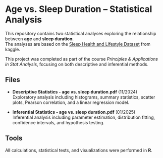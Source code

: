 # Age vs. Sleep Duration – Statistical Analysis

This repository contains two statistical analyses exploring the relationship between **age** and **sleep duration**.  
The analyses are based on the [Sleep Health and Lifestyle Dataset](https://www.kaggle.com/datasets/uom190346a/sleep-health-and-lifestyle-dataset) from kaggle.

This project was completed as part of the course *Principles & Applications in Stat Analysis*, focusing on both descriptive and inferential methods.

## Files
- **Descriptive Statistics - age vs. sleep duration.pdf** (11/2024)  
  Exploratory analysis including histograms, summary statistics, scatter plots, Pearson correlation, and a linear regression model.

- **Inferential Statistics - age vs. sleep duration.pdf** (01/2025)  
  Inferential analysis including parameter estimation, distribution fitting, confidence intervals, and hypothesis testing.

## Tools
All calculations, statistical tests, and visualizations were performed in **R**.
